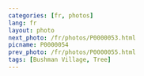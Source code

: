 ```yaml
---
categories: [fr, photos]
lang: fr
layout: photo
next_photo: /fr/photos/P0000053.html
picname: P0000054
prev_photo: /fr/photos/P0000055.html
tags: [Bushman Village, Tree]
---
```

